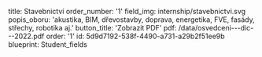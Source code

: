 title: Stavebnictví
order_number: '1'
field_img: internship/stavebnictvi.svg
popis_oboru: 'akustika, BIM, dřevostavby, doprava, energetika, FVE, fasády, střechy, robotika aj.'
button_title: 'Zobrazit PDF'
pdf: /data/osvedceni---dic---2022.pdf
order: '1'
id: 5d9d7192-538f-4490-a731-a29b2f51ee9b
blueprint: Student_fields
